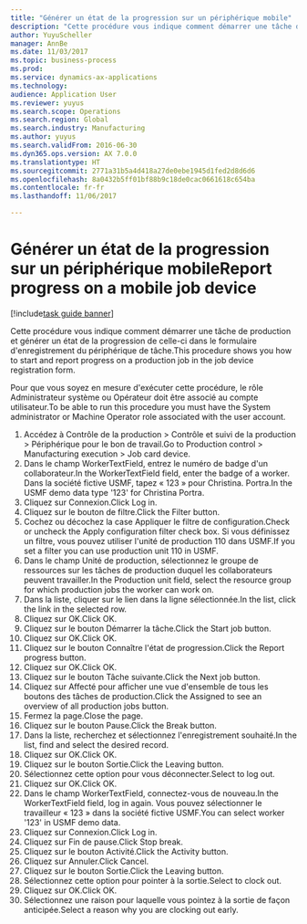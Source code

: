 ```yaml
--- 
title: "Générer un état de la progression sur un périphérique mobile"
description: "Cette procédure vous indique comment démarrer une tâche de production et générer un état de la progression de celle-ci dans le formulaire d'enregistrement du périphérique de tâche."
author: YuyuScheller
manager: AnnBe
ms.date: 11/03/2017
ms.topic: business-process
ms.prod: 
ms.service: dynamics-ax-applications
ms.technology: 
audience: Application User
ms.reviewer: yuyus
ms.search.scope: Operations
ms.search.region: Global
ms.search.industry: Manufacturing
ms.author: yuyus
ms.search.validFrom: 2016-06-30
ms.dyn365.ops.version: AX 7.0.0
ms.translationtype: HT
ms.sourcegitcommit: 2771a31b5a4d418a27de0ebe1945d1fed2d8d6d6
ms.openlocfilehash: 8a0432b5ff01bf88b9c18de0cac0661618c654ba
ms.contentlocale: fr-fr
ms.lasthandoff: 11/06/2017

---
```

# <a name="report-progress-on-a-mobile-job-device"></a><span data-ttu-id="86b9c-103">Générer un état de la progression sur un périphérique mobile</span><span class="sxs-lookup"><span data-stu-id="86b9c-103">Report progress on a mobile job device</span></span>

[!include[task guide banner](../../includes/task-guide-banner.md)]

<span data-ttu-id="86b9c-104">Cette procédure vous indique comment démarrer une tâche de production et générer un état de la progression de celle-ci dans le formulaire d'enregistrement du périphérique de tâche.</span><span class="sxs-lookup"><span data-stu-id="86b9c-104">This procedure shows you how to start and report progress on a production job in the job device registration form.</span></span>



<span data-ttu-id="86b9c-105">Pour que vous soyez en mesure d'exécuter cette procédure, le rôle Administrateur système ou Opérateur doit être associé au compte utilisateur.</span><span class="sxs-lookup"><span data-stu-id="86b9c-105">To be able to run this procedure you must have the System administrator or Machine Operator role associated with the user account.</span></span>

1. <span data-ttu-id="86b9c-106">Accédez à Contrôle de la production > Contrôle et suivi de la production > Périphérique pour le bon de travail.</span><span class="sxs-lookup"><span data-stu-id="86b9c-106">Go to Production control > Manufacturing execution > Job card device.</span></span>
2. <span data-ttu-id="86b9c-107">Dans le champ WorkerTextField, entrez le numéro de badge d'un collaborateur.</span><span class="sxs-lookup"><span data-stu-id="86b9c-107">In the WorkerTextField field, enter the badge of a worker.</span></span> <span data-ttu-id="86b9c-108">Dans la société fictive USMF, tapez « 123 » pour Christina. Portra.</span><span class="sxs-lookup"><span data-stu-id="86b9c-108">In the USMF demo data type '123' for Christina Portra.</span></span>
3. <span data-ttu-id="86b9c-109">Cliquez sur Connexion.</span><span class="sxs-lookup"><span data-stu-id="86b9c-109">Click Log in.</span></span>
4. <span data-ttu-id="86b9c-110">Cliquez sur le bouton de filtre.</span><span class="sxs-lookup"><span data-stu-id="86b9c-110">Click the Filter button.</span></span>
5. <span data-ttu-id="86b9c-111">Cochez ou décochez la case Appliquer le filtre de configuration.</span><span class="sxs-lookup"><span data-stu-id="86b9c-111">Check or uncheck the Apply configuration filter check box.</span></span> <span data-ttu-id="86b9c-112">Si vous définissez un filtre, vous pouvez utiliser l'unité de production 110 dans USMF.</span><span class="sxs-lookup"><span data-stu-id="86b9c-112">If you set a filter you can use production unit 110 in USMF.</span></span>
6. <span data-ttu-id="86b9c-113">Dans le champ Unité de production, sélectionnez le groupe de ressources sur les tâches de production duquel les collaborateurs peuvent travailler.</span><span class="sxs-lookup"><span data-stu-id="86b9c-113">In the Production unit field, select the resource group for which production jobs the worker can work on.</span></span>
7. <span data-ttu-id="86b9c-114">Dans la liste, cliquer sur le lien dans la ligne sélectionnée.</span><span class="sxs-lookup"><span data-stu-id="86b9c-114">In the list, click the link in the selected row.</span></span>
8. <span data-ttu-id="86b9c-115">Cliquez sur OK.</span><span class="sxs-lookup"><span data-stu-id="86b9c-115">Click OK.</span></span>
9. <span data-ttu-id="86b9c-116">Cliquez sur le bouton Démarrer la tâche.</span><span class="sxs-lookup"><span data-stu-id="86b9c-116">Click the Start job button.</span></span>
10. <span data-ttu-id="86b9c-117">Cliquez sur OK.</span><span class="sxs-lookup"><span data-stu-id="86b9c-117">Click OK.</span></span>
11. <span data-ttu-id="86b9c-118">Cliquez sur le bouton Connaître l'état de progression.</span><span class="sxs-lookup"><span data-stu-id="86b9c-118">Click the Report progress button.</span></span>
12. <span data-ttu-id="86b9c-119">Cliquez sur OK.</span><span class="sxs-lookup"><span data-stu-id="86b9c-119">Click OK.</span></span>
13. <span data-ttu-id="86b9c-120">Cliquez sur le bouton Tâche suivante.</span><span class="sxs-lookup"><span data-stu-id="86b9c-120">Click the Next job button.</span></span>
14. <span data-ttu-id="86b9c-121">Cliquez sur Affecté pour afficher une vue d'ensemble de tous les boutons des tâches de production.</span><span class="sxs-lookup"><span data-stu-id="86b9c-121">Click the Assigned to see an overview of all production jobs button.</span></span>
15. <span data-ttu-id="86b9c-122">Fermez la page.</span><span class="sxs-lookup"><span data-stu-id="86b9c-122">Close the page.</span></span>
16. <span data-ttu-id="86b9c-123">Cliquez sur le bouton Pause.</span><span class="sxs-lookup"><span data-stu-id="86b9c-123">Click the Break button.</span></span>
17. <span data-ttu-id="86b9c-124">Dans la liste, recherchez et sélectionnez l'enregistrement souhaité.</span><span class="sxs-lookup"><span data-stu-id="86b9c-124">In the list, find and select the desired record.</span></span>
18. <span data-ttu-id="86b9c-125">Cliquez sur OK.</span><span class="sxs-lookup"><span data-stu-id="86b9c-125">Click OK.</span></span>
19. <span data-ttu-id="86b9c-126">Cliquez sur le bouton Sortie.</span><span class="sxs-lookup"><span data-stu-id="86b9c-126">Click the Leaving button.</span></span>
20. <span data-ttu-id="86b9c-127">Sélectionnez cette option pour vous déconnecter.</span><span class="sxs-lookup"><span data-stu-id="86b9c-127">Select to log out.</span></span>
21. <span data-ttu-id="86b9c-128">Cliquez sur OK.</span><span class="sxs-lookup"><span data-stu-id="86b9c-128">Click OK.</span></span>
22. <span data-ttu-id="86b9c-129">Dans le champ WorkerTextField, connectez-vous de nouveau.</span><span class="sxs-lookup"><span data-stu-id="86b9c-129">In the WorkerTextField field, log in again.</span></span> <span data-ttu-id="86b9c-130">Vous pouvez sélectionner le travailleur « 123 » dans la société fictive USMF.</span><span class="sxs-lookup"><span data-stu-id="86b9c-130">You can select worker '123' in USMF demo data.</span></span>
23. <span data-ttu-id="86b9c-131">Cliquez sur Connexion.</span><span class="sxs-lookup"><span data-stu-id="86b9c-131">Click Log in.</span></span>
24. <span data-ttu-id="86b9c-132">Cliquez sur Fin de pause.</span><span class="sxs-lookup"><span data-stu-id="86b9c-132">Click Stop break.</span></span>
25. <span data-ttu-id="86b9c-133">Cliquez sur le bouton Activité.</span><span class="sxs-lookup"><span data-stu-id="86b9c-133">Click the Activity button.</span></span>
26. <span data-ttu-id="86b9c-134">Cliquez sur Annuler.</span><span class="sxs-lookup"><span data-stu-id="86b9c-134">Click Cancel.</span></span>
27. <span data-ttu-id="86b9c-135">Cliquez sur le bouton Sortie.</span><span class="sxs-lookup"><span data-stu-id="86b9c-135">Click the Leaving button.</span></span>
28. <span data-ttu-id="86b9c-136">Sélectionnez cette option pour pointer à la sortie.</span><span class="sxs-lookup"><span data-stu-id="86b9c-136">Select to clock out.</span></span>
29. <span data-ttu-id="86b9c-137">Cliquez sur OK.</span><span class="sxs-lookup"><span data-stu-id="86b9c-137">Click OK.</span></span>
30. <span data-ttu-id="86b9c-138">Sélectionnez une raison pour laquelle vous pointez à la sortie de façon anticipée.</span><span class="sxs-lookup"><span data-stu-id="86b9c-138">Select a reason why you are clocking out early.</span></span>


